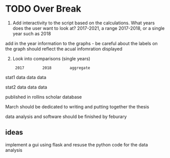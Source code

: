 # TODO Over Break

1. Add interactivity to the script based on the calculations. What years does the user want to look at? 2017-2021, a range 2017-2018, or a single year such as 2018

add in the year information to the graphs - be careful about the labels on the graph should reflect the acual infomration displayed

2. Look into comparisons (single years)

        2017        2018        aggregate
stat1   data        data        data

stat2   data        data        data

published in rollins scholar database

March should be dedicated to writing and putting together the thesis

data analysis and software should be finished by feburary

ideas
------
implement a gui using flask and resuse the python code for the data analysis